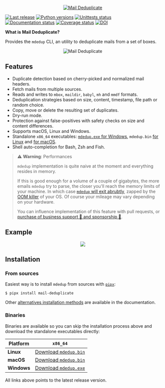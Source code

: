 <p align="center">
  <a href="https://github.com/kdeldycke/mail-deduplicate/">
    <img src="https://raw.githubusercontent.com/kdeldycke/mail-deduplicate/main/docs/images/mail-deduplicate-logo-header.png" alt="Mail Deduplicate">
  </a>
</p>

[![Last release](https://img.shields.io/pypi/v/mail-deduplicate.svg)](https://pypi.python.org/pypi/mail-deduplicate)
[![Python versions](https://img.shields.io/pypi/pyversions/mail-deduplicate.svg)](https://pypi.python.org/pypi/mail-deduplicate)
[![Unittests status](https://github.com/kdeldycke/mail-deduplicate/actions/workflows/tests.yaml/badge.svg?branch=main)](https://github.com/kdeldycke/mail-deduplicate/actions/workflows/tests.yaml?query=branch%3Amain)
[![Documentation status](https://github.com/kdeldycke/mail-deduplicate/actions/workflows/docs.yaml/badge.svg?branch=main)](https://github.com/kdeldycke/mail-deduplicate/actions/workflows/docs.yaml?query=branch%3Amain)
[![Coverage status](https://codecov.io/gh/kdeldycke/mail-deduplicate/branch/main/graph/badge.svg)](https://codecov.io/gh/kdeldycke/mail-deduplicate/branch/main)
[![DOI](https://zenodo.org/badge/9016537.svg)](https://zenodo.org/badge/latestdoi/9016537)

**What is Mail Deduplicate?**

Provides the `mdedup` CLI, an utility to deduplicate mails from a set of boxes.

<p align="center">
  <img src="https://raw.githubusercontent.com/kdeldycke/mail-deduplicate/main/docs/images/cli-coloured-header.png" alt="Mail Deduplicate">
</p>

## Features

- Duplicate detection based on cherry-picked and normalized mail
  headers.
- Fetch mails from multiple sources.
- Reads and writes to `mbox`, `maildir`, `babyl`, `mh` and `mmdf`
  formats.
- Deduplication strategies based on size, content, timestamp, file path
  or random choice.
- Copy, move or delete the resulting set of duplicates.
- Dry-run mode.
- Protection against false-positives with safety checks on size and content differences.
- Supports macOS, Linux and Windows.
- Standalone `x86_64` executables: [`mdedup.exe` for Windows](https://github.com/kdeldycke/mail-deduplicate/releases/latest), `mdedup.bin` [for Linux](https://github.com/kdeldycke/mail-deduplicate/releases/latest) and [for macOS](https://github.com/kdeldycke/mail-deduplicate/releases/latest).
- Shell auto-completion for Bash, Zsh and Fish.

> ⚠️ **Warning**: Performances
>
> `mdedup` implementation is quite naive at the moment and everything resides in memory.
>
> If this is good enough for a volume of a couple of gigabytes, the more emails `mdedup` try to parse, the closer you'll reach the memory limits of your machine. In which case [`mdedup` will exit abrubtly](https://github.com/kdeldycke/mail-deduplicate/issues/362#issuecomment-1266743045), zapped by the [OOM killer](https://en.wikipedia.org/wiki/Out_of_memory) of your OS. Of course your mileage may vary depending on your hardware.
>
> You can influence implementation of this feature with pull requests, or [purchase of business support 🤝 and sponsorship 🫶](https://github.com/sponsors/kdeldycke).

## Example

<p align="center">
  <img src="https://raw.githubusercontent.com/kdeldycke/mail-deduplicate/main/docs/images/cli-coloured-run.png">
</p>

## Installation

### From sources

Easiest way is to install `mdedup` from sources with [`pipx`](https://pypa.github.io/pipx/):

```shell-session
$ pipx install mail-deduplicate
```

Other
[alternatives installation methods](https://kdeldycke.github.io/mail-deduplicate/install.html)
are available in the documentation.

### Binaries

Binaries are available so you can skip the installation process above and download the standalone executables directly:

| Platform  | `x86_64` |
| ---- | ------------ |
| **Linux** |  [Download `mdedup.bin`](https://github.com/kdeldycke/mail-deduplicate/releases/latest/download/mdedup_linux_x64.bin)     |
| **macOS** |  [Download `mdedup.bin`](https://github.com/kdeldycke/mail-deduplicate/releases/latest/download/mdedup_macos_x64.bin)     |
| **Windows** |  [Download `mdedup.exe`](https://github.com/kdeldycke/mail-deduplicate/releases/latest/download/mdedup_windows_x64.bin)     |

All links above points to the latest release version.
